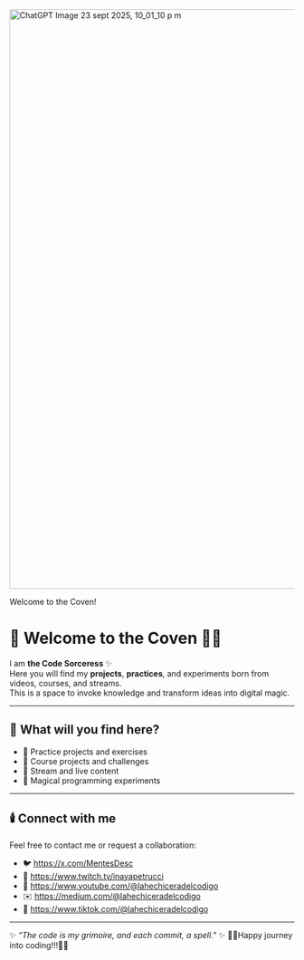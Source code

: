 <img width="1536" height="1024" alt="ChatGPT Image 23 sept 2025, 10_01_10 p m" src="https://github.com/user-attachments/assets/529cf9fb-634d-40d8-8043-bddea65ed39f" />

Welcome to the Coven!

# 🌙 Welcome to the Coven 🧙‍♀️
I am **the Code Sorceress** ✨  
Here you will find my **projects**, **practices**, and experiments born from videos, courses, and streams.  
This is a space to invoke knowledge and transform ideas into digital magic.

---

## 🔮 What will you find here?
- 🧵 Practice projects and exercises
- 📜 Course projects and challenges
- 🎥 Stream and live content
- 🧩 Magical programming experiments

---

## 🕯️ Connect with me
Feel free to contact me or request a collaboration:  

- 🐦 https://x.com/MentesDesc
- 🎥 https://www.twitch.tv/inayapetrucci
- 🎥 https://www.youtube.com/@lahechiceradelcodigo
- ✉️ https://medium.com/@lahechiceradelcodigo
- 🎥 https://www.tiktok.com/@lahechiceradelcodigo

---
✨ *“The code is my grimoire, and each commit, a spell.”* ✨
🔮🔮Happy journey into coding!!!🔮🔮
